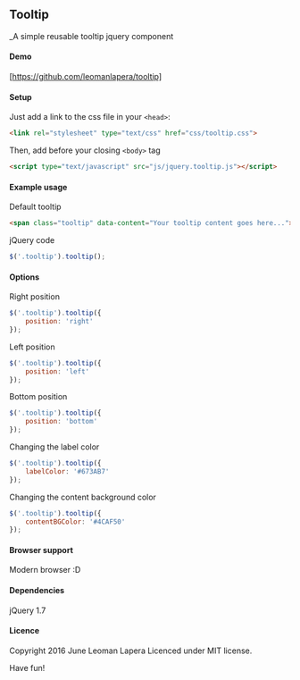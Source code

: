 Tooltip
-------
_A simple reusable tooltip jquery component

#### Demo
[https://github.com/leomanlapera/tooltip]

#### Setup
Just add a link to the css file in your `<head>`:

```html
<link rel="stylesheet" type="text/css" href="css/tooltip.css">
```

Then, add before your closing ```<body>``` tag

```html
<script type="text/javascript" src="js/jquery.tooltip.js"></script>
```

#### Example usage

Default tooltip

```html
<span class="tooltip" data-content="Your tooltip content goes here...">default tooltip</span>
```

jQuery code
```javascript
$('.tooltip').tooltip();
```

#### Options

Right position
```javascript
$('.tooltip').tooltip({
	position: 'right'
});
```

Left position
```javascript
$('.tooltip').tooltip({
	position: 'left'
});
```

Bottom position
```javascript
$('.tooltip').tooltip({
	position: 'bottom'
});
```

Changing the label color
```javascript
$('.tooltip').tooltip({
	labelColor: '#673AB7'
});
```

Changing the content background color
```javascript
$('.tooltip').tooltip({
	contentBGColor: '#4CAF50'
});
```

#### Browser support
Modern browser :D

#### Dependencies
jQuery 1.7

#### Licence
Copyright 2016 June Leoman Lapera
Licenced under MIT license.

Have fun!